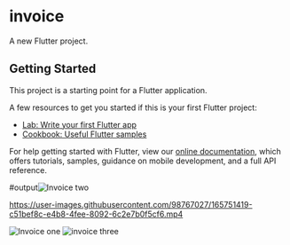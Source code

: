 # invoice

A new Flutter project.

## Getting Started

This project is a starting point for a Flutter application.

A few resources to get you started if this is your first Flutter project:

- [Lab: Write your first Flutter app](https://flutter.dev/docs/get-started/codelab)
- [Cookbook: Useful Flutter samples](https://flutter.dev/docs/cookbook)

For help getting started with Flutter, view our
[online documentation](https://flutter.dev/docs), which offers tutorials,
samples, guidance on mobile development, and a full API reference.

#output![Invoice two](https://user-images.githubusercontent.com/98767027/165751412-615e764e-91a8-44e9-9736-9b0e4e8a0f94.png)


https://user-images.githubusercontent.com/98767027/165751419-c51bef8c-e4b8-4fee-8092-6c2e7b0f5cf6.mp4

![Invoice one](https://user-images.githubusercontent.com/98767027/165751438-f0d9a886-6ec4-48ca-a939-9adf309308ba.png)
![invoice three](https://user-images.githubusercontent.com/98767027/165751449-f8c718ea-5a9c-4d50-a1b4-0be3f47d8dc1.png)
